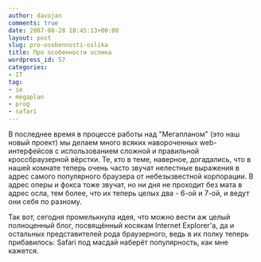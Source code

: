 ```yaml
---
author: davojan
comments: true
date: 2007-08-28 18:45:13+00:00
layout: post
slug: pro-osobennosti-oslika
title: Про особенности ослика
wordpress_id: 57
categories:
- IT
tag:
- ie
- megaplan
- prog
- safari
---
```


В последнее время в процессе работы над "Мегапланом" (это наш новый проект) мы делаем много всяких
навороченных web-интерфейсов с использованием сложной и правильной кроссбраузерной вёрстки. Те, кто
в теме, наверное, догадались, что в нашей комнате теперь очень часто звучат нелестные выражения в
адрес самого популярного браузера от небезызвестной корпорации. В адрес оперы и фокса тоже звучат,
но ни дня не проходит без мата в адрес осла, тем более, что их теперь целых два - 6-ой и 7-ой, и
ведут они себя по разному.

Так вот, сегодня промелькнула идея, что можно вести аж целый полноценный блог, посвящённый косякам
Internet Explorer'а, да и остальных представителей рода браузерного, ведь в их полку теперь
прибавилось: Safari под масдай наберёт популярность, как мне кажется.
